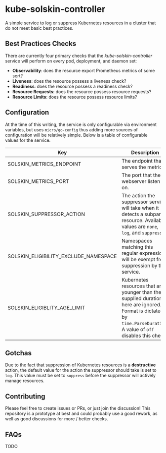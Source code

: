 # kube-solskin-controller
A simple service to log or suppress Kubernetes resources in a cluster that do not meet basic best practices.

## Best Practices Checks
There are currently four primary checks that the _kube-solskin-controller_ service will perform on every pod, deployment, and daemon set:
  - **Observability**: does the resource export Prometheus metrics of some sort?
  - **Liveness**: does the resource possess a liveness check?
  - **Readiness**: does the resource possess a readiness check?
  - **Resource Requests**: does the resource possess resource requests?
  - **Resource Limits**: does the resource possess resource limits?

## Configuration
At the time of this writing, the service is only configurable via environment variables, but uses `micro/go-config` thus adding more sources of configuration will be relatively simple. Below is a table of configurable values for the service.

| Key | Description | Default |
|-----|-------------|---------|
| SOLSKIN_METRICS_ENDPOINT | The endpoint that serves the metrics. | metrics |
| SOLSKIN_METRICS_PORT | The port that the webserver listen on. | 8080 |
| SOLSKIN_SUPPRESSOR_ACTION | The action the suppressor service will take when it detects a subpar resource. Available values are `none`, `log`, and `suppress`. | log |
| SOLSKIN_ELIGIBILITY_EXCLUDE_NAMESPACE | Namespaces matching this regular expression will be exempt from suppression by this service. | ^kube-.*$ |
| SOLSKIN_ELIGIBLITY_AGE_LIMIT | Kubernetes resources that are younger than the supplied duration here are ignored. Format is dictated by `time.ParseDuration`. A value of `off` disables this check. | off |

## Gotchas
Due to the fact that suppression of Kubernetes resources is a **destructive** action, the default value for the action the suppressor should take is set to `log`. This value must be set to `suppress` before the suppressor will actively manage resources.

## Contributing
Please feel free to create issues or PRs, or just join the discussion! This repository is a prototype at best and could probably use a good rework, as well as good discussions for more / better checks.

## FAQs
TODO